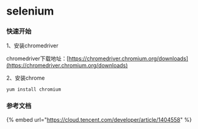 # selenium

### 快速开始

1、安装chromedriver

chromedriver下载地址：[https://chromedriver.chromium.org/downloads](https://chromedriver.chromium.org/downloads)

2、安装chrome

```text
yum install chromium
```

### 参考文档

{% embed url="https://cloud.tencent.com/developer/article/1404558" %}



